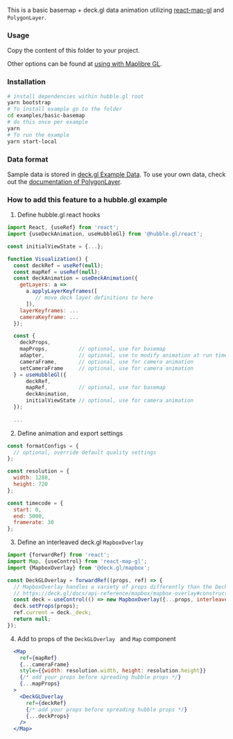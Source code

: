 This is a basic basemap + deck.gl data animation utilizing [react-map-gl](https://visgl.github.io/react-map-gl/) and `PolygonLayer`.

### Usage

Copy the content of this folder to your project.

Other options can be found at [using with Maplibre GL](https://deck.gl/docs/developer-guide/base-maps/using-with-maplibre).

### Installation

```bash
# install dependencies within hubble.gl root
yarn bootstrap
# To install example go to the folder 
cd examples/basic-basemap
# do this once per example
yarn 
# To run the example
yarn start-local
```

### Data format
Sample data is stored in [deck.gl Example Data](https://github.com/visgl/deck.gl-data/tree/master/examples). To use your own data, check out
the [documentation of PolygonLayer](https://deck.gl/docs/api-reference/layers/polygon-layer).

### How to add this feature to a hubble.gl example

1. Define hubble.gl react hooks

```jsx
import React, {useRef} from 'react';
import {useDeckAnimation, useHubbleGl} from '@hubble.gl/react';

const initialViewState = {...};

function Visualization() {
  const deckRef = useRef(null);
  const mapRef = useRef(null);
  const deckAnimation = useDeckAnimation({
    getLayers: a =>
      a.applyLayerKeyframes([
         // move deck layer definitions to here
      ]),
    layerKeyframes: ...
    cameraKeyframe: ...
  });

  const {
    deckProps, 
    mapProps,          // optional, use for basemap
    adapter,           // optional, use to modify animation at run time
    cameraFrame,       // optional, use for camera animation
    setCameraFrame     // optional, use for camera animation
  } = useHubbleGl({
      deckRef,
      mapRef,          // optional, use for basemap
      deckAnimation,
      initialViewState // optional, use for camera animation
  });
  
  ...
```

2. Define animation and export settings

```js
const formatConfigs = {
  // optional, override default quality settings
};

const resolution = {
  width: 1280,
  height: 720
};

const timecode = {
  start: 0,
  end: 5000,
  framerate: 30
};
```

3. Define an interleaved deck.gl `MapboxOverlay`

```jsx
import {forwardRef} from 'react';
import Map, {useControl} from 'react-map-gl';
import {MapboxOverlay} from '@deck.gl/mapbox';

const DeckGLOverlay = forwardRef((props, ref) => {
  // MapboxOverlay handles a variety of props differently than the Deck class.
  // https://deck.gl/docs/api-reference/mapbox/mapbox-overlay#constructor
  const deck = useControl(() => new MapboxOverlay({...props, interleaved: true}));
  deck.setProps(props);
  ref.current = deck._deck;
  return null;
});
```


4. Add to props of the `DeckGLOverlay ` and `Map` component

```jsx
  <Map
    ref={mapRef}
    {...cameraFrame}
    style={{width: resolution.width, height: resolution.height}}
    {/* add your props before spreading hubble props */}
    {...mapProps}
  >
    <DeckGLOverlay 
      ref={deckRef} 
      {/* add your props before spreading hubble props */}
      {...deckProps}
    />
  </Map>
```
